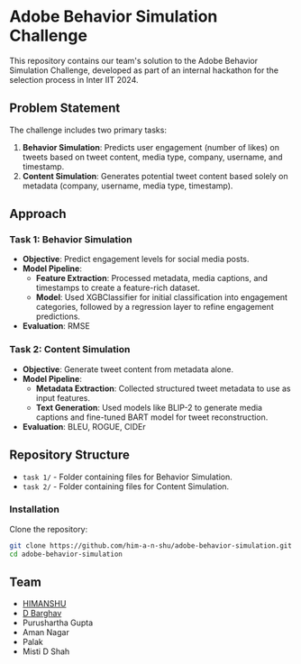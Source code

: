 # Adobe Behavior Simulation Challenge
This repository contains our team's solution to the Adobe Behavior Simulation Challenge, developed as part of an internal hackathon for the selection process in Inter IIT 2024.

## Problem Statement
The challenge includes two primary tasks:
1. **Behavior Simulation**: Predicts user engagement (number of likes) on tweets based on tweet content, media type, company, username, and timestamp. 
2. **Content Simulation**: Generates potential tweet content based solely on metadata (company, username, media type, timestamp).

## Approach
### Task 1: Behavior Simulation
- **Objective**: Predict engagement levels for social media posts.
- **Model Pipeline**:
  - **Feature Extraction**: Processed metadata, media captions, and timestamps to create a feature-rich dataset.
  - **Model**: Used XGBClassifier for initial classification into engagement categories, followed by a regression layer to refine engagement predictions.
- **Evaluation**: RMSE

### Task 2: Content Simulation
- **Objective**: Generate tweet content from metadata alone.
- **Model Pipeline**:
  - **Metadata Extraction**: Collected structured tweet metadata to use as input features.
  - **Text Generation**: Used models like BLIP-2 to generate media captions and fine-tuned BART model for tweet reconstruction.
- **Evaluation**: BLEU, ROGUE, CIDEr

## Repository Structure
- `task 1/` - Folder containing files for Behavior Simulation.
- `task 2/` - Folder containing files for Content Simulation.

### Installation
Clone the repository:
   ```bash
   git clone https://github.com/him-a-n-shu/adobe-behavior-simulation.git
   cd adobe-behavior-simulation
```

## Team
- [HIMANSHU](https://github.com/him-a-n-shu)
- [D Barghav](https://github.com/Barghav777)
- Purushartha Gupta
- Aman Nagar
- Palak
- Misti D Shah
